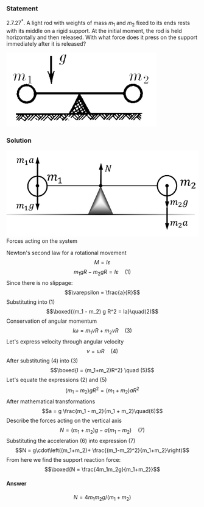 ###  Statement 

$2.7.27^*.$ A light rod with weights of mass $m_1$ and $m_2$ fixed to its ends rests with its middle on a rigid support. At the initial moment, the rod is held horizontally and then released. With what force does it press on the support immediately after it is released? 

![ For problem $2.7.27^*$ |394x195, 34%](../../img/2.7.27/2.7.27.png)

### Solution

![ Forces acting on the system |995x447, 51%](../../img/2.7.27/2.7.27_1.png)  Forces acting on the system 

Newton's second law for a rotational movement $$M = I\varepsilon$$ $$m_1gR - m_2 g R = I\varepsilon\quad(1)$$ Since there is no slippage: $$\varepsilon = \frac{a}{R}$$ Substituting into $(1)$ $$\boxed{(m_1 - m_2) g R^2 = Ia}\quad(2)$$ Conservation of angular momentum $$I\omega = m_1vR + m_2vR\quad(3)$$ Let's express velocity through angular velocity $$v=\omega R\quad(4)$$ After substituting $(4)$ into $(3)$ $$\boxed{I = (m_1+m_2)R^2} \quad (5)$$ Let's equate the expressions $(2)$ and $(5)$ $$(m_1 - m_2) g R^2 = (m_1+m_2)aR^2$$ After mathematical transformations $$a = g \frac{m_1 - m_2}{m_1 + m_2}\quad(6)$$ Describe the forces acting on the vertical axis $$N = (m_1+m_2)g - a (m_1-m_2)\quad(7)$$ Substituting the acceleration $(6)$ into expression $(7)$ $$N = g\cdot\left((m_1+m_2)+ \frac{(m_1-m_2)^2}{m_1+m_2}\right)$$ From here we find the support reaction force: $$\boxed{N = \frac{4m_1m_2g}{m_1+m_2}}$$ 

#### Answer

$$N = 4m_1m_2g/(m_1 + m_2)$$ 
